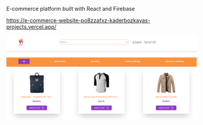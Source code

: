 E-commerce platform built with React and Firebase

https://e-commerce-website-po8zzafxz-kaderbozkayas-projects.vercel.app/

![](ecommerce.png)
